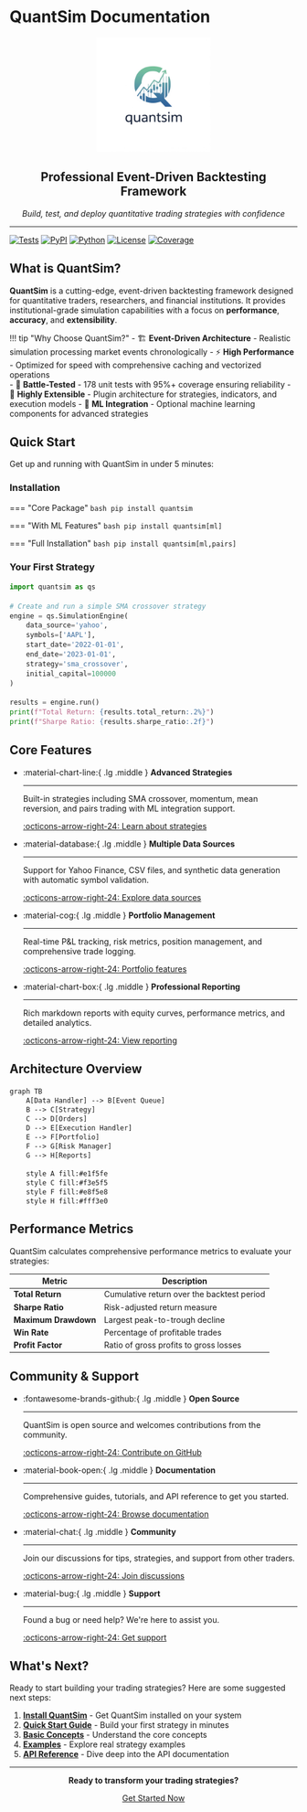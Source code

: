 # QuantSim Documentation

<div align="center">
    <img src="assets/favicon_icon.png" alt="QuantSim Logo" width="200"/>
    <h2>Professional Event-Driven Backtesting Framework</h2>
    <p><em>Build, test, and deploy quantitative trading strategies with confidence</em></p>
</div>

---

[![Tests](https://github.com/yash-tr/quantsim/workflows/Test%20Suite/badge.svg)](https://github.com/yash-tr/quantsim/actions)
[![PyPI](https://img.shields.io/pypi/v/quantsim.svg)](https://pypi.org/project/quantsim/)
[![Python](https://img.shields.io/pypi/pyversions/quantsim.svg)](https://pypi.org/project/quantsim/)
[![License](https://img.shields.io/badge/license-MIT-blue.svg)](https://github.com/yash-tr/quantsim/blob/main/LICENSE)
[![Coverage](https://img.shields.io/badge/coverage-95%25-brightgreen.svg)](https://github.com/yash-tr/quantsim/actions)

## What is QuantSim?

**QuantSim** is a cutting-edge, event-driven backtesting framework designed for quantitative traders, researchers, and financial institutions. It provides institutional-grade simulation capabilities with a focus on **performance**, **accuracy**, and **extensibility**.

!!! tip "Why Choose QuantSim?"
    - 🏗️ **Event-Driven Architecture** - Realistic simulation processing market events chronologically
    - ⚡ **High Performance** - Optimized for speed with comprehensive caching and vectorized operations  
    - 🧪 **Battle-Tested** - 178 unit tests with 95%+ coverage ensuring reliability
    - 🔧 **Highly Extensible** - Plugin architecture for strategies, indicators, and execution models
    - 🤖 **ML Integration** - Optional machine learning components for advanced strategies

## Quick Start

Get up and running with QuantSim in under 5 minutes:

### Installation

=== "Core Package"
    ```bash
    pip install quantsim
    ```

=== "With ML Features"
    ```bash
    pip install quantsim[ml]
    ```

=== "Full Installation"
    ```bash
    pip install quantsim[ml,pairs]
    ```

### Your First Strategy

```python
import quantsim as qs

# Create and run a simple SMA crossover strategy
engine = qs.SimulationEngine(
    data_source='yahoo',
    symbols=['AAPL'],
    start_date='2022-01-01',
    end_date='2023-01-01',
    strategy='sma_crossover',
    initial_capital=100000
)

results = engine.run()
print(f"Total Return: {results.total_return:.2%}")
print(f"Sharpe Ratio: {results.sharpe_ratio:.2f}")
```

## Core Features

<div class="grid cards" markdown>

-   :material-chart-line:{ .lg .middle } **Advanced Strategies**

    ---

    Built-in strategies including SMA crossover, momentum, mean reversion, and pairs trading with ML integration support.

    [:octicons-arrow-right-24: Learn about strategies](user-guide/strategies.md)

-   :material-database:{ .lg .middle } **Multiple Data Sources**

    ---

    Support for Yahoo Finance, CSV files, and synthetic data generation with automatic symbol validation.

    [:octicons-arrow-right-24: Explore data sources](user-guide/data-sources.md)

-   :material-cog:{ .lg .middle } **Portfolio Management**

    ---

    Real-time P&L tracking, risk metrics, position management, and comprehensive trade logging.

    [:octicons-arrow-right-24: Portfolio features](user-guide/portfolio.md)

-   :material-chart-box:{ .lg .middle } **Professional Reporting**

    ---

    Rich markdown reports with equity curves, performance metrics, and detailed analytics.

    [:octicons-arrow-right-24: View reporting](user-guide/reporting.md)

</div>

## Architecture Overview

```mermaid
graph TB
    A[Data Handler] --> B[Event Queue]
    B --> C[Strategy]
    C --> D[Orders]
    D --> E[Execution Handler]
    E --> F[Portfolio]
    F --> G[Risk Manager]
    G --> H[Reports]
    
    style A fill:#e1f5fe
    style C fill:#f3e5f5
    style F fill:#e8f5e8
    style H fill:#fff3e0
```

## Performance Metrics

QuantSim calculates comprehensive performance metrics to evaluate your strategies:

| Metric | Description |
|--------|-------------|
| **Total Return** | Cumulative return over the backtest period |
| **Sharpe Ratio** | Risk-adjusted return measure |
| **Maximum Drawdown** | Largest peak-to-trough decline |
| **Win Rate** | Percentage of profitable trades |
| **Profit Factor** | Ratio of gross profits to gross losses |

## Community & Support

<div class="grid cards" markdown>

-   :fontawesome-brands-github:{ .lg .middle } **Open Source**

    ---

    QuantSim is open source and welcomes contributions from the community.

    [:octicons-arrow-right-24: Contribute on GitHub](https://github.com/yash-tr/quantsim)

-   :material-book-open:{ .lg .middle } **Documentation**

    ---

    Comprehensive guides, tutorials, and API reference to get you started.

    [:octicons-arrow-right-24: Browse documentation](getting-started/installation.md)

-   :material-chat:{ .lg .middle } **Community**

    ---

    Join our discussions for tips, strategies, and support from other traders.

    [:octicons-arrow-right-24: Join discussions](https://github.com/yash-tr/quantsim/discussions)

-   :material-bug:{ .lg .middle } **Support**

    ---

    Found a bug or need help? We're here to assist you.

    [:octicons-arrow-right-24: Get support](community/support.md)

</div>

## What's Next?

Ready to start building your trading strategies? Here are some suggested next steps:

1. **[Install QuantSim](getting-started/installation.md)** - Get QuantSim installed on your system
2. **[Quick Start Guide](getting-started/quickstart.md)** - Build your first strategy in minutes  
3. **[Basic Concepts](getting-started/concepts.md)** - Understand the core concepts
4. **[Examples](examples/sma-crossover.md)** - Explore real strategy examples
5. **[API Reference](api/core.md)** - Dive deep into the API documentation

---

<div align="center">
    <p><strong>Ready to transform your trading strategies?</strong></p>
    <p><a href="getting-started/installation.md" class="md-button md-button--primary">Get Started Now</a></p>
</div> 